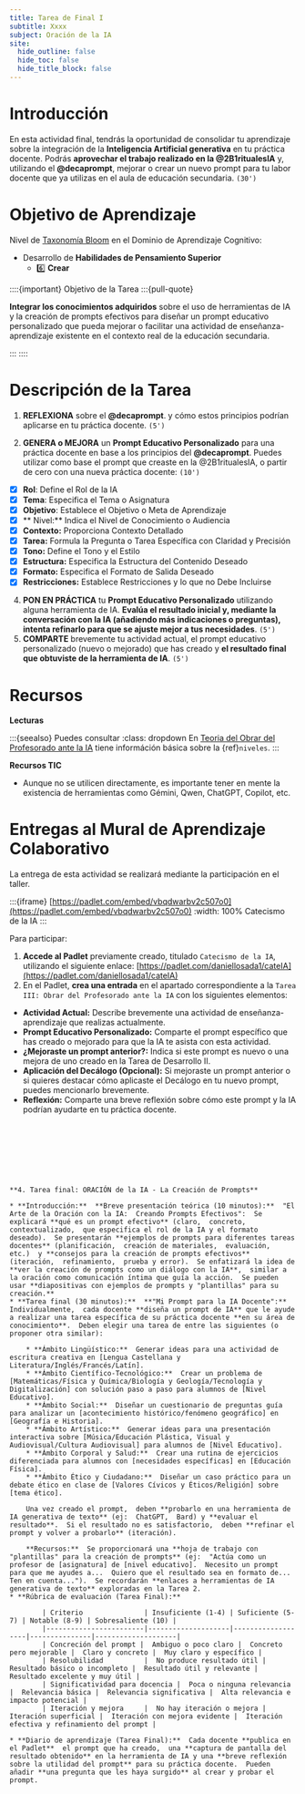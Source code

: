 ```yaml
---
title: Tarea de Final I
subtitle: Xxxx
subject: Oración de la IA
site:
  hide_outline: false
  hide_toc: false
  hide_title_block: false
---
```


# Introducción

En esta actividad final, tendrás la oportunidad de consolidar tu aprendizaje sobre la integración de la **Inteligencia Artificial generativa** en tu práctica docente. Podrás **aprovechar el trabajo realizado en la @2B1ritualesIA** y, utilizando el **@decaprompt**, mejorar o crear un nuevo prompt para tu labor docente que ya utilizas en el aula de educación secundaria. `(30')`

# Objetivo de Aprendizaje

Nivel de [Taxonomía Bloom](https://www.theflippedclassroom.es/wp-content/uploads/2015/01/bloom.001.jpg) en el Dominio de Aprendizaje Cognitivo:

* Desarrollo de **Habilidades de Pensamiento Superior**
    * 6️⃣ **Crear**

::::{important} Objetivo de la Tarea
:::{pull-quote}

**Integrar los conocimientos adquiridos** sobre el uso de herramientas de IA y la creación de prompts efectivos para diseñar un prompt educativo personalizado que pueda mejorar o facilitar una actividad de enseñanza-aprendizaje existente en el contexto real de la educación secundaria.

:::
::::

# Descripción de la Tarea

1. **REFLEXIONA** sobre  el **@decaprompt**. y cómo estos principios podrían aplicarse en tu práctica docente. `(5')`

3. **GENERA o MEJORA** un **Prompt Educativo Personalizado** para una práctica docente en base a los principios del **@decaprompt**. Puedes utilizar como base el prompt que creaste en la @2B1ritualesIA, o partir de cero con una nueva práctica docente: `(10')`

- [x] **Rol**: Define el Rol de la IA
- [x] **Tema**: Especifica el Tema o Asignatura
- [x] **Objetivo**: Establece el Objetivo o Meta de Aprendizaje
- [x] ** Nivel:** Indica el Nivel de Conocimiento o Audiencia
- [x] **Contexto:** Proporciona Contexto Detallado
- [x] **Tarea:** Formula la Pregunta o Tarea Específica con Claridad y Precisión
- [x] **Tono:** Define el Tono y el Estilo
- [x] **Estructura:** Especifica la Estructura del Contenido Deseado
- [x] **Formato:** Especifica el Formato de Salida Deseado
- [x] **Restricciones:** Establece Restricciones y lo que no Debe Incluirse

4. **PON EN PRÁCTICA** tu **Prompt Educativo Personalizado** utilizando alguna herramienta de IA. **Evalúa el resultado inicial y, mediante la conversación con la IA (añadiendo más indicaciones o preguntas), intenta refinarlo para que se ajuste mejor a tus necesidades**. `(5')`
5.  **COMPARTE** brevemente tu actividad actual, el prompt educativo personalizado (nuevo o mejorado) que has creado y **el resultado final que obtuviste de la herramienta de IA**. `(5')`

# Recursos

**Lecturas**

:::{seealso} Puedes consultar
:class: dropdown
En [Teoria del Obrar del Profesorado ante la IA](2C0resp.md) tiene információn básica sobre la {ref}`niveles`.
:::

**Recursos TIC**

* Aunque no se utilicen directamente, es importante tener en mente la existencia de herramientas como Gémini, Qwen, ChatGPT, Copilot, etc.

# Entregas al Mural de Aprendizaje Colaborativo

La entrega de esta actividad se realizará mediante la participación en el taller.

:::{iframe} [https://padlet.com/embed/vbqdwarbv2c507o0](https://padlet.com/embed/vbqdwarbv2c507o0)
:width: 100%
Catecismo de la IA
:::

Para participar:

1. **Accede al Padlet** previamente creado, titulado `Catecismo de la IA`, utilizando el siguiente enlace: [https://padlet.com/daniellosada1/cateIA](https://padlet.com/daniellosada1/cateIA)
2. En el Padlet, **crea una entrada** en el apartado correspondiente a la `Tarea III: Obrar del Profesorado ante la IA` con los siguientes elementos:

* **Actividad Actual:** Describe brevemente una actividad de enseñanza-aprendizaje que realizas actualmente.
* **Prompt Educativo Personalizado:** Comparte el prompt específico que has creado o mejorado para que la IA te asista con esta actividad.
* **¿Mejoraste un prompt anterior?:** Indica si este prompt es nuevo o una mejora de uno creado en la Tarea de Desarrollo II.
* **Aplicación del Decálogo (Opcional):** Si mejoraste un prompt anterior o si quieres destacar cómo aplicaste el Decálogo en tu nuevo prompt, puedes mencionarlo brevemente.
* **Reflexión:** Comparte una breve reflexión sobre cómo este prompt y la IA podrían ayudarte en tu práctica docente.
```








**4. Tarea final: ORACIÓN de la IA - La Creación de Prompts**

* **Introducción:**  **Breve presentación teórica (10 minutos):**  "El Arte de la Oración con la IA:  Creando Prompts Efectivos":  Se explicará **qué es un prompt efectivo** (claro,  concreto,  contextualizado,  que especifica el rol de la IA y el formato deseado).  Se presentarán **ejemplos de prompts para diferentes tareas docentes** (planificación,  creación de materiales,  evaluación,  etc.)  y **consejos para la creación de prompts efectivos** (iteración,  refinamiento,  prueba y error).  Se enfatizará la idea de **ver la creación de prompts como un diálogo con la IA**,  similar a la oración como comunicación íntima que guía la acción.  Se pueden usar **diapositivas con ejemplos de prompts y "plantillas" para su creación.**
* **Tarea final (30 minutos):**  **"Mi Prompt para la IA Docente":**  Individualmente,  cada docente **diseña un prompt de IA** que le ayude a realizar una tarea específica de su práctica docente **en su área de conocimiento**.  Deben elegir una tarea de entre las siguientes (o proponer otra similar):

    * **Ámbito Lingüístico:**  Generar ideas para una actividad de escritura creativa en [Lengua Castellana y Literatura/Inglés/Francés/Latín].
    * **Ámbito Científico-Tecnológico:**  Crear un problema de [Matemáticas/Física y Química/Biología y Geología/Tecnología y Digitalización] con solución paso a paso para alumnos de [Nivel Educativo].
    * **Ámbito Social:**  Diseñar un cuestionario de preguntas guía para analizar un [acontecimiento histórico/fenómeno geográfico] en [Geografía e Historia].
    * **Ámbito Artístico:**  Generar ideas para una presentación interactiva sobre [Música/Educación Plástica, Visual y Audiovisual/Cultura Audiovisual] para alumnos de [Nivel Educativo].
    * **Ámbito Corporal y Salud:**  Crear una rutina de ejercicios diferenciada para alumnos con [necesidades específicas] en [Educación Física].
    * **Ámbito Ético y Ciudadano:**  Diseñar un caso práctico para un debate ético en clase de [Valores Cívicos y Éticos/Religión] sobre [tema ético].

    Una vez creado el prompt,  deben **probarlo en una herramienta de IA generativa de texto** (ej:  ChatGPT,  Bard) y **evaluar el resultado**.  Si el resultado no es satisfactorio,  deben **refinar el prompt y volver a probarlo** (iteración).

    **Recursos:**  Se proporcionará una **hoja de trabajo con "plantillas" para la creación de prompts** (ej:  "Actúa como un profesor de [asignatura] de [nivel educativo].  Necesito un prompt para que me ayudes a...  Quiero que el resultado sea en formato de...  Ten en cuenta...").  Se recordarán **enlaces a herramientas de IA generativa de texto** exploradas en la Tarea 2.
* **Rúbrica de evaluación (Tarea Final):**

        | Criterio               | Insuficiente (1-4) | Suficiente (5-7) | Notable (8-9) | Sobresaliente (10) |
        |------------------------|--------------------|-------------------|---------------|--------------------|
        | Concreción del prompt |  Ambiguo o poco claro |  Concreto pero mejorable |  Claro y concreto |  Muy claro y específico |
        | Resolubilidad          |  No produce resultado útil |  Resultado básico o incompleto |  Resultado útil y relevante |  Resultado excelente y muy útil |
        | Significatividad para docencia |  Poca o ninguna relevancia |  Relevancia básica |  Relevancia significativa |  Alta relevancia e impacto potencial |
        | Iteración y mejora     |  No hay iteración o mejora |  Iteración superficial |  Iteración con mejora evidente |  Iteración efectiva y refinamiento del prompt |

* **Diario de aprendizaje (Tarea Final):**  Cada docente **publica en el Padlet**  el prompt que ha creado,  una **captura de pantalla del resultado obtenido** en la herramienta de IA y una **breve reflexión sobre la utilidad del prompt** para su práctica docente.  Pueden añadir **una pregunta que les haya surgido** al crear y probar el prompt.